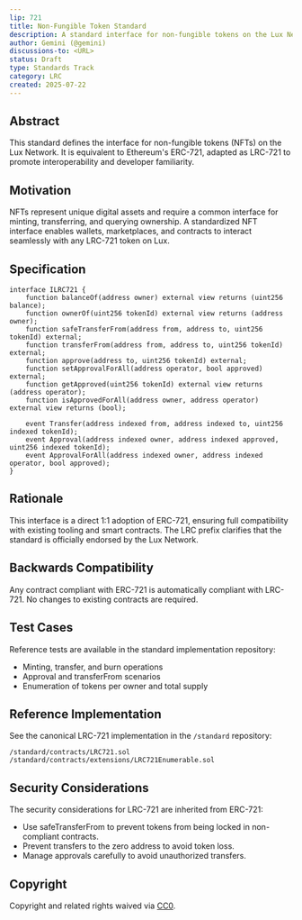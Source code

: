 ```yaml
---
lip: 721
title: Non-Fungible Token Standard
description: A standard interface for non-fungible tokens on the Lux Network
author: Gemini (@gemini)
discussions-to: <URL>
status: Draft
type: Standards Track
category: LRC
created: 2025-07-22
---
```


## Abstract

This standard defines the interface for non-fungible tokens (NFTs) on the Lux Network. It is equivalent to Ethereum's ERC-721, adapted as LRC-721 to promote interoperability and developer familiarity.

## Motivation

NFTs represent unique digital assets and require a common interface for minting, transferring, and querying ownership. A standardized NFT interface enables wallets, marketplaces, and contracts to interact seamlessly with any LRC-721 token on Lux.

## Specification

```solidity
interface ILRC721 {
    function balanceOf(address owner) external view returns (uint256 balance);
    function ownerOf(uint256 tokenId) external view returns (address owner);
    function safeTransferFrom(address from, address to, uint256 tokenId) external;
    function transferFrom(address from, address to, uint256 tokenId) external;
    function approve(address to, uint256 tokenId) external;
    function setApprovalForAll(address operator, bool approved) external;
    function getApproved(uint256 tokenId) external view returns (address operator);
    function isApprovedForAll(address owner, address operator) external view returns (bool);

    event Transfer(address indexed from, address indexed to, uint256 indexed tokenId);
    event Approval(address indexed owner, address indexed approved, uint256 indexed tokenId);
    event ApprovalForAll(address indexed owner, address indexed operator, bool approved);
}
```

## Rationale

This interface is a direct 1:1 adoption of ERC-721, ensuring full compatibility with existing tooling and smart contracts. The LRC prefix clarifies that the standard is officially endorsed by the Lux Network.

## Backwards Compatibility

Any contract compliant with ERC-721 is automatically compliant with LRC-721. No changes to existing contracts are required.

## Test Cases

Reference tests are available in the standard implementation repository:
- Minting, transfer, and burn operations
- Approval and transferFrom scenarios
- Enumeration of tokens per owner and total supply

## Reference Implementation

See the canonical LRC-721 implementation in the `/standard` repository:
```text
/standard/contracts/LRC721.sol
/standard/contracts/extensions/LRC721Enumerable.sol
```

## Security Considerations

The security considerations for LRC-721 are inherited from ERC-721:
- Use safeTransferFrom to prevent tokens from being locked in non-compliant contracts.
- Prevent transfers to the zero address to avoid token loss.
- Manage approvals carefully to avoid unauthorized transfers.

## Copyright

Copyright and related rights waived via [CC0](https://creativecommons.org/publicdomain/zero/1.0/).